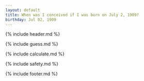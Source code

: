 ```yaml
---
layout: default
title: When was I conceived if I was born on July 2, 1909?
birthday: Jul 02, 1909
---
```


{% include header.md %}

{% include guess.md %}

{% include calculate.md %}

{% include safety.md %}

{% include footer.md %}




